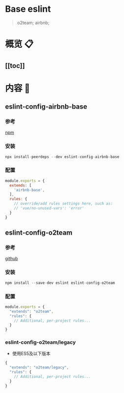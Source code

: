 # Base eslint
> o2team; airbnb; 
# 概览 :clipboard:
 
[[toc]]
---
# 内容 :japanese_ogre:

## eslint-config-airbnb-base


### 参考

[npm](https://www.npmjs.com/package/eslint-config-airbnb-base)

### 安装

``` js
npx install-peerdeps --dev eslint-config-airbnb-base
```

### 配置

```js
module.exports = {
  extends: [
    'airbnb-base',
  ],
  rules: {
    // override/add rules settings here, such as:
    // 'vue/no-unused-vars': 'error'
  }
}
```
## eslint-config-o2team


### 参考

[github](https://github.com/o2team/eslint-config-o2team)

### 安装

``` js
npm install --save-dev eslint eslint-config-o2team
```

### 配置

```js
module.exports = {
  "extends": "o2team",
  "rules": {
    // Additional, per-project rules...
  }
}
```

###  eslint-config-o2team/legacy

* 使用ES5及以下版本

```js
{
  "extends": "o2team/legacy",
  "rules": {
    // Additional, per-project rules...
  }
}
```